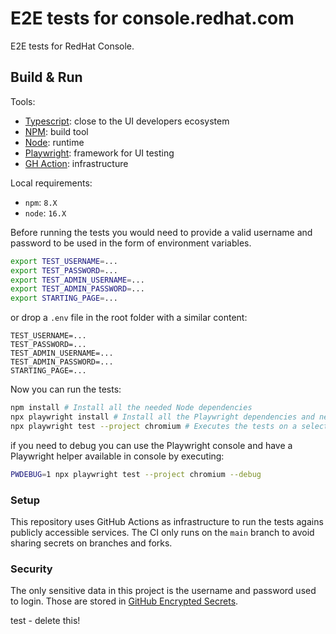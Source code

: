 # E2E tests for console.redhat.com

E2E tests for RedHat Console.

## Build & Run

Tools:

 - [Typescript](https://www.typescriptlang.org/): close to the UI developers ecosystem
 - [NPM](https://www.npmjs.com/): build tool
 - [Node](https://nodejs.org/en/): runtime
 - [Playwright](https://playwright.dev/): framework for UI testing
 - [GH Action](https://docs.github.com/en/actions): infrastructure

Local requirements:

- `npm`: `8.X`
- `node`: `16.X`

Before running the tests you would need to provide a valid username and password to be used in the form of environment variables.

```bash
export TEST_USERNAME=...
export TEST_PASSWORD=...
export TEST_ADMIN_USERNAME=...
export TEST_ADMIN_PASSWORD=...
export STARTING_PAGE=...
```

or drop a `.env` file in the root folder with a similar content:

```
TEST_USERNAME=...
TEST_PASSWORD=...
TEST_ADMIN_USERNAME=...
TEST_ADMIN_PASSWORD=...
STARTING_PAGE=...
```

Now you can run the tests:

```bash
npm install # Install all the needed Node dependencies
npx playwright install # Install all the Playwright dependencies and needed browsers
npx playwright test --project chromium # Executes the tests on a selected browser (`chromium` in this case)
```

if you need to debug you can use the Playwright console and have a Playwright helper available in console by executing:

```bash
PWDEBUG=1 npx playwright test --project chromium --debug
```

### Setup

This repository uses GitHub Actions as infrastructure to run the tests agains publicly accessible services.
The CI only runs on the `main` branch to avoid sharing secrets on branches and forks.

### Security

The only sensitive data in this project is the username and password used to login.
Those are stored in [GitHub Encrypted Secrets](https://docs.github.com/en/actions/security-guides/encrypted-secrets).

test - delete this!
